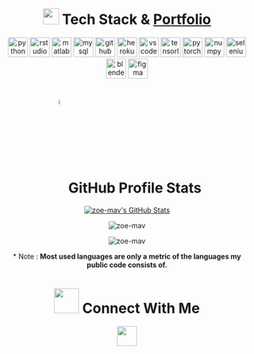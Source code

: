 <!-- <h1 align="center">Hi, I'm Zoe Mavroeidi 👩🏻‍💻</h1>-->
<!-- <p align="center"><a href="https://zoe-mav.github.io/zoemav_portfolio/">https://zoe-mav.github.io/zoemav_portfolio/</a></p>-->

<!-- <div align="center">
  <img src="https://komarev.com/ghpvc/?username=zoemavroeidi&style=flat-square&color=blue" alt=""/>
</div>-->

<h1 align="center"><img src="https://media2.giphy.com/media/QssGEmpkyEOhBCb7e1/giphy.gif?cid=ecf05e47a0n3gi1bfqntqmob8g9aid1oyj2wr3ds3mg700bl&rid=giphy.gif" width = 32px> Tech Stack & <a href="https://zoe-mav.github.io/zoemav_portfolio/">Portfolio</a></h1>

<p align="center">          
  <img src="https://cdn.jsdelivr.net/gh/devicons/devicon/icons/python/python-original.svg" alt="python" width="40" height="40"/>         
  <img src="https://cdn.jsdelivr.net/gh/devicons/devicon/icons/rstudio/rstudio-original.svg" alt="rstudio" width="40" height="40"/>
  <img src="https://cdn.jsdelivr.net/gh/devicons/devicon/icons/matlab/matlab-original.svg" alt="matlab" width="40" height="40"/>
  <img src="https://cdn.jsdelivr.net/gh/devicons/devicon/icons/mysql/mysql-original.svg" alt="mysql" width="40" height="40"/>
  <img src="https://cdn.jsdelivr.net/gh/devicons/devicon/icons/github/github-original.svg" alt="github" width="40" height="40"/>
  <img src="https://cdn.jsdelivr.net/gh/devicons/devicon/icons/heroku/heroku-plain.svg" alt="heroku" width="40" height="40"/>
  <img src="https://cdn.jsdelivr.net/gh/devicons/devicon/icons/vscode/vscode-original.svg" alt="vscode" width="40" height="40"/>

  <img src="https://cdn.jsdelivr.net/gh/devicons/devicon/icons/tensorflow/tensorflow-original.svg" alt="tensorlfow" width="40" height="40"/>          
  <img src="https://cdn.jsdelivr.net/gh/devicons/devicon/icons/pytorch/pytorch-plain-wordmark.svg" alt="pytorch" width="40" height="40"/> 
  <img src="https://cdn.jsdelivr.net/gh/devicons/devicon/icons/numpy/numpy-original.svg" alt="numpy" width="40" height="40"/>
  <img src="https://cdn.jsdelivr.net/gh/devicons/devicon/icons/selenium/selenium-original.svg" alt="selenium" width="40" height="40"/>
  
  <img src="https://cdn.jsdelivr.net/gh/devicons/devicon/icons/blender/blender-original.svg" alt="blender" width="40" height="40"/>      
  <img src="https://cdn.jsdelivr.net/gh/devicons/devicon/icons/figma/figma-original.svg" alt="figma" width="40" height="40"/>
</p>

<h1 align="center"><img src="https://media1.giphy.com/media/v1.Y2lkPTc5MGI3NjExYzFhYzJkMmQ2MWQ3ZGY3MDhjZTE3MDI2Mzk3NzE1OWQyZTRlMmYwMCZjdD1z/iY8CRBdQXODJSCERIr/giphy.gif" width=5% valign="bottom"> GitHub Profile Stats</h1>

<p align="center"><a href="https://awesome-github-stats.azurewebsites.net/index.html??cardType=level&theme=vision-friendly-dark&preferLogin=false">    <img  alt="zoe-mav's GitHub Stats" src="https://awesome-github-stats.azurewebsites.net/user-stats/zoe-mav?cardType=level&theme=vision-friendly-dark&preferLogin=false" />  </a> </p>
  
<!-- <p align="center"> <img src="https://github-readme-stats.vercel.app/api?username=zoe-mav&theme=vision-friendly-dark&hide_border=true&include_all_commits=true&count_private=true" alt="zoe-mav" /> </p>-->
<p align="center"> <img src="https://github-readme-streak-stats.herokuapp.com/?user=zoe-mav&theme=vision-friendly-dark&hide_border=true" alt="zoe-mav" /> </p>

<p align="center"> <img src="https://github-readme-stats.vercel.app/api/top-langs/?username=zoe-mav&theme=vision-friendly-dark&hide_border=true&include_all_commits=true&count_private=true&layout=compact" alt="zoe-mav" /> </p>

<p align="center">* Note : <b>Most used languages are only a metric of the languages my public code consists of.</b></p>
<!-- <p align="center"><img src="https://raw.githubusercontent.com/khoa083/khoa/main/Khoa_ne/img/Rainbow.gif" width="100%"></p>-->


<h1 align="center"><img src='https://raw.githubusercontent.com/rahulbanerjee26/githubProfileReadmeGenerator/main/gifs/handShake.gif' width="50px" height=50px> Connect With Me</h1>
<p align="center">
  <a href="https://www.linkedin.com/in/zoe-mavroeidi/" target="blank"><img align="center"
      src="https://cdn.jsdelivr.net/gh/devicons/devicon/icons/linkedin/linkedin-original.svg"
      height="40" width="40" /></a>
  </p>

<!-- <p align="center"> <img src="https://visitcount.itsvg.in/api?id=zoe-mav&icon=0&color=6)](https://visitcount.itsvg.in" alt="zoe-mav" /> </p><br/>-->

